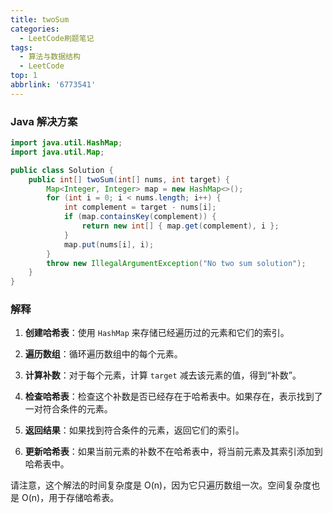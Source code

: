 ```yaml
---
title: twoSum
categories:
  - LeetCode刷题笔记
tags:
  - 算法与数据结构
  - LeetCode
top: 1
abbrlink: '6773541'
---
```

### Java 解决方案

```java
import java.util.HashMap;
import java.util.Map;

public class Solution {
    public int[] twoSum(int[] nums, int target) {
        Map<Integer, Integer> map = new HashMap<>();
        for (int i = 0; i < nums.length; i++) {
            int complement = target - nums[i];
            if (map.containsKey(complement)) {
                return new int[] { map.get(complement), i };
            }
            map.put(nums[i], i);
        }
        throw new IllegalArgumentException("No two sum solution");
    }
}
```

<!-- more -->

### 解释

1. **创建哈希表**：使用 `HashMap` 来存储已经遍历过的元素和它们的索引。

2. **遍历数组**：循环遍历数组中的每个元素。

3. **计算补数**：对于每个元素，计算 `target` 减去该元素的值，得到“补数”。

4. **检查哈希表**：检查这个补数是否已经存在于哈希表中。如果存在，表示找到了一对符合条件的元素。

5. **返回结果**：如果找到符合条件的元素，返回它们的索引。

6. **更新哈希表**：如果当前元素的补数不在哈希表中，将当前元素及其索引添加到哈希表中。

请注意，这个解法的时间复杂度是 O(n)，因为它只遍历数组一次。空间复杂度也是 O(n)，用于存储哈希表。